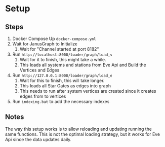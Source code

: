 # Setup

## Steps

1. Docker Compose Up `docker-compose.yml`
2. Wait for JanusGraph to Initialize
    1. Wait for "Channel started at port 8182"
3. Run `http://localhost:8000/loader/graph/load_v`
    1. Wait for it to finish, this might take a while.
    2. This loads all systems and stations from Eve Api and Build the Vertices and Edges
4. Run `http://127.0.0.1:8000/loader/graph/load_e`
    1. Wait for this to finish, this will take longer.
    2. This loads all Star Gates as edges into graph
    3. This needs to run after system vertices are created since it creates edges from to vertices
5. Run `indexing.bat` to add the necessary indexes

## Notes

The way this setup works is to allow reloading and updating running the same functions. This is not the optimal loading
strategy, but it works for Eve Api since the data updates daily.